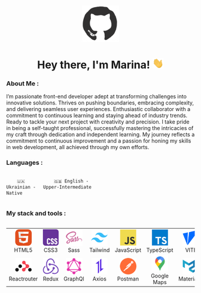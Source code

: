 <div id="header" align="center">

<img src="./assets/github.gif" width="100"/>

<h1>
Hey there, I'm Marina!
<img src="./assets/giphy.gif" width="30px" alt="GIF">
</h1>

   </div>

### About Me :

I’m passionate front-end developer adept at transforming challenges into
innovative solutions. Thrives on pushing boundaries, embracing complexity,
and delivering seamless user experiences. Enthusiastic collaborator with a
commitment to continuous learning and staying ahead of industry trends.
Ready to tackle your next project with creativity and precision. I take pride in
being a self-taught professional, successfully mastering the intricacies of my
craft through dedication and independent learning. My journey reflects a
commitment to continuous improvement and a passion for honing my skills in
web development, all achieved through my own efforts.

### Languages :

<div style="display: flex; align-items: flex-start; align: center">
<table  align="center">
  <tr>

        🇺🇦 Ukrainian - Native

  </tr>

  <tr>

        🇬🇧 English - Upper-Intermediate

  </tr>
</table>
</div>

### My stack and tools :

<div style="display: flex; align-items: flex-start; align: center">
<table align="center">
<tr>
     <td align="center"  width="88">
         <img src="./images/01-html5.svg" alt="HTML5" width="44" height="44"/>
      <br>HTML5
    </td>
    <td align="center" width="88">
        <img src="./images/02-css3.svg" alt="CSS3" width="44" height="44"/>
      <br>CSS3
    </td>
    <td align="center" width="88">
        <img src="./images/10-sass.svg" alt="Sass" width="44" height="44"/>
      <br>Sass
    </td>
    <td align="center"  width="88">
        <img src="images/03-tailwind.svg" alt="Tailwind" width="44" height="44"/>
      <br>Tailwind
    </td>
    <td align="center" width="88">
         <img src="images/04-javascript.svg" alt="JS" width="44" height="44"/>
      <br>JavaScript
    </td>
    <td align="center" width="88">
        <img src="images/05-typescript.svg" alt="TS" width="44" height="44"/>
      <br>TypeScript
    </td>
    <td align="center" width="88">
        <img src="./images/09-vite.svg" alt="VITE" width="44" height="44"/>
      <br>VITE
    </td>
    <td align="center" width="88">
        <img src="./images/06-react.svg" alt="React" width="44" height="44"/>
      <br>React.js
    </td>
    <td align="center" width="88">
        <img src="./images/07-nextjs.svg" alt="Next.js" width="44" height="44"/>
      <br>Next.js
    </td>
</tr>
<tr>
     <td align="center" width="88">
        <img src="./images/15-reactrouter.svg" alt="Reactrouter" width="44" height="44"/>
      <br>Reactrouter
    </td>
    <td align="center" width="88">
        <img src="./images/13-redux.svg" alt="Redux" width="44" height="44"/>
      <br>Redux
    </td>
      <td align="center" width="88">
        <img src="./images/08-graphql.svg" alt="GraphQL" width="44" height="44"/>
      <br>GraphQl
    </td>
      <td align="center" width="88">
        <img src="./images/12-axios.svg" alt="Axios" width="44" height="44"/>
      <br>Axios
    </td>
      <td align="center" width="88">
        <img src="./images/14-postman.svg" alt="Postman" width="44" height="44"/>
      <br>Postman
    </td>
    <td align="center" width="88">
        <img src="./images/17-google-maps.svg" alt="Google Maps" width="44" height="44"/>
      <br>Google Maps
    </td>
    <td align="center" width="88">
        <img src="./images/11-material-ui.svg" alt=MaterialUI" width="44" height="44"/>
      <br>MaterialUI
    </td>
     <td align="center" width="88">
        <img src="./images/16-git.svg" alt="Git" width="44" height="44"/>
      <br>Git
    </td>
    <td align="center" width="88">
        <img src="./images/18-figma.svg" alt="Figma" width="44" height="44"/>
      <br>Figma
     </td>
</tr>
</table>
</div>